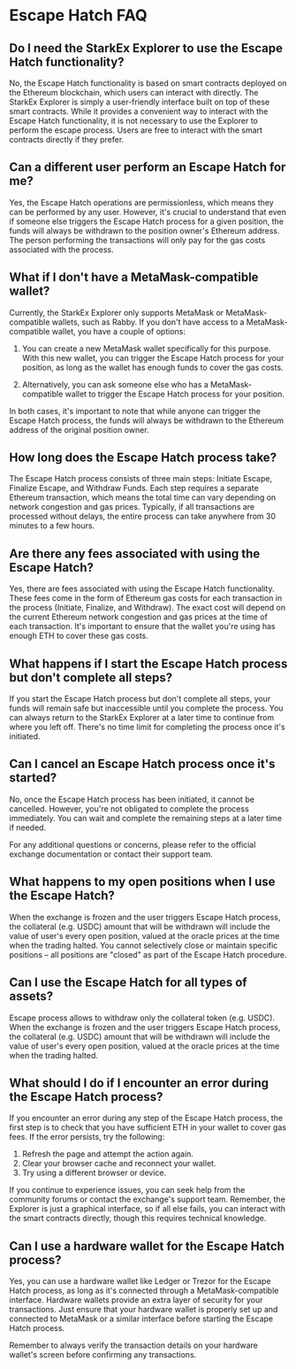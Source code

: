 # Escape Hatch FAQ

## Do I need the StarkEx Explorer to use the Escape Hatch functionality?

No, the Escape Hatch functionality is based on smart contracts deployed on the Ethereum blockchain, which users can interact with directly. The StarkEx Explorer is simply a user-friendly interface built on top of these smart contracts. While it provides a convenient way to interact with the Escape Hatch functionality, it is not necessary to use the Explorer to perform the escape process. Users are free to interact with the smart contracts directly if they prefer.

## Can a different user perform an Escape Hatch for me?

Yes, the Escape Hatch operations are permissionless, which means they can be performed by any user. However, it's crucial to understand that even if someone else triggers the Escape Hatch process for a given position, the funds will always be withdrawn to the position owner's Ethereum address. The person performing the transactions will only pay for the gas costs associated with the process.

## What if I don't have a MetaMask-compatible wallet?

Currently, the StarkEx Explorer only supports MetaMask or MetaMask-compatible wallets, such as Rabby. If you don't have access to a MetaMask-compatible wallet, you have a couple of options:

1. You can create a new MetaMask wallet specifically for this purpose. With this new wallet, you can trigger the Escape Hatch process for your position, as long as the wallet has enough funds to cover the gas costs.

2. Alternatively, you can ask someone else who has a MetaMask-compatible wallet to trigger the Escape Hatch process for your position.

In both cases, it's important to note that while anyone can trigger the Escape Hatch process, the funds will always be withdrawn to the Ethereum address of the original position owner.

## How long does the Escape Hatch process take?

The Escape Hatch process consists of three main steps: Initiate Escape, Finalize Escape, and Withdraw Funds. Each step requires a separate Ethereum transaction, which means the total time can vary depending on network congestion and gas prices. Typically, if all transactions are processed without delays, the entire process can take anywhere from 30 minutes to a few hours.

## Are there any fees associated with using the Escape Hatch?

Yes, there are fees associated with using the Escape Hatch functionality. These fees come in the form of Ethereum gas costs for each transaction in the process (Initiate, Finalize, and Withdraw). The exact cost will depend on the current Ethereum network congestion and gas prices at the time of each transaction. It's important to ensure that the wallet you're using has enough ETH to cover these gas costs.

## What happens if I start the Escape Hatch process but don't complete all steps?

If you start the Escape Hatch process but don't complete all steps, your funds will remain safe but inaccessible until you complete the process. You can always return to the StarkEx Explorer at a later time to continue from where you left off. There's no time limit for completing the process once it's initiated.

## Can I cancel an Escape Hatch process once it's started?

No, once the Escape Hatch process has been initiated, it cannot be cancelled. However, you're not obligated to complete the process immediately. You can wait and complete the remaining steps at a later time if needed.

For any additional questions or concerns, please refer to the official exchange documentation or contact their support team.

## What happens to my open positions when I use the Escape Hatch?

When the exchange is frozen and the user triggers Escape Hatch process, the collateral (e.g. USDC) amount that will be withdrawn will include the value of user's every open position, valued at the oracle prices at the time when the trading halted. You cannot selectively close or maintain specific positions – all positions are "closed" as part of the Escape Hatch procedure.

## Can I use the Escape Hatch for all types of assets?

Escape process allows to withdraw only the collateral token (e.g. USDC). When the exchange is frozen and the user triggers Escape Hatch process, the collateral (e.g. USDC) amount that will be withdrawn will include the value of user's every open position, valued at the oracle prices at the time when the trading halted.

## What should I do if I encounter an error during the Escape Hatch process?

If you encounter an error during any step of the Escape Hatch process, the first step is to check that you have sufficient ETH in your wallet to cover gas fees. If the error persists, try the following:

1. Refresh the page and attempt the action again.
2. Clear your browser cache and reconnect your wallet.
3. Try using a different browser or device.

If you continue to experience issues, you can seek help from the community forums or contact the exchange's support team. Remember, the Explorer is just a graphical interface, so if all else fails, you can interact with the smart contracts directly, though this requires technical knowledge.

## Can I use a hardware wallet for the Escape Hatch process?

Yes, you can use a hardware wallet like Ledger or Trezor for the Escape Hatch process, as long as it's connected through a MetaMask-compatible interface. Hardware wallets provide an extra layer of security for your transactions. Just ensure that your hardware wallet is properly set up and connected to MetaMask or a similar interface before starting the Escape Hatch process.

Remember to always verify the transaction details on your hardware wallet's screen before confirming any transactions.
